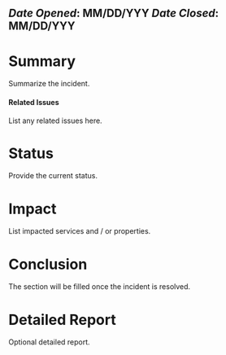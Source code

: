 *Date Opened*: MM/DD/YYY
*Date Closed*: MM/DD/YYY
---
# Summary

Summarize the incident.

#### Related Issues

List any related issues here.

# Status

Provide the current status.

# Impact

List impacted services and / or properties.

# Conclusion

The section will be filled once the incident is resolved.

# Detailed Report

Optional detailed report.
